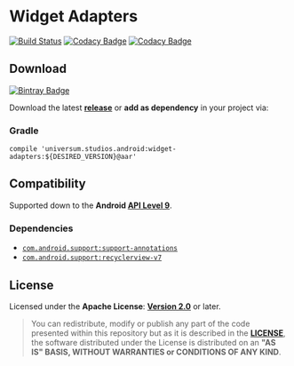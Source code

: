 Widget Adapters
===============

[![Build Status](https://travis-ci.org/universum-studios/android_widget_adapters.svg?branch=master)](https://travis-ci.org/universum-studios/android_widget_adapters)
[![Codacy Badge](https://api.codacy.com/project/badge/Grade/89160b40625a463694bcb9cc8ffa64e6)](https://www.codacy.com/app/universum-studios/android_widget_adapters?utm_source=github.com&amp;utm_medium=referral&amp;utm_content=universum-studios/android_widget_adapters&amp;utm_campaign=Badge_Grade)
[![Codacy Badge](https://api.codacy.com/project/badge/Coverage/89160b40625a463694bcb9cc8ffa64e6)](https://www.codacy.com/app/universum-studios/android_widget_adapters?utm_source=github.com&utm_medium=referral&utm_content=universum-studios/android_widget_adapters&utm_campaign=Badge_Coverage)

## Download ##
[![Bintray Badge](https://api.bintray.com/packages/universum-studios/android/universum.studios.android%3Awidget-adapters/images/download.svg)](https://bintray.com/universum-studios/android/universum.studios.android%3Awidget-adapters/_latestVersion)

Download the latest **[release](https://github.com/universum-studios/android_widget_adapters/releases "Latest Releases page")** or **add as dependency** in your project via:

### Gradle ###

    compile 'universum.studios.android:widget-adapters:${DESIRED_VERSION}@aar'

## Compatibility ##

Supported down to the **Android [API Level 9](http://developer.android.com/about/versions/android-2.3.html "See API highlights")**.

### Dependencies ###

- [`com.android.support:support-annotations`](https://developer.android.com/topic/libraries/support-library/packages.html#annotations)
- [`com.android.support:recyclerview-v7`](https://developer.android.com/topic/libraries/support-library/packages.html#v7)

## License ##

Licensed under the **Apache License**: **[Version 2.0](http://www.apache.org/licenses/LICENSE-2.0)** or later.

> You can redistribute, modify or publish any part of the code presented within this repository but as it is described in the [**LICENSE**](https://github.com/universum-studios/android_widget_adapters/blob/master/LICENSE.md), the software distributed under the License is distributed on an **"AS IS" BASIS, WITHOUT WARRANTIES or CONDITIONS OF ANY KIND**.

